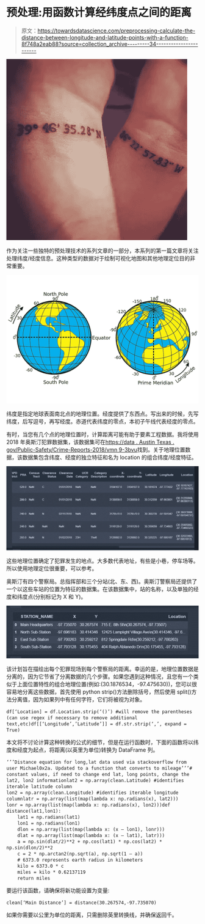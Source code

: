 # 预处理:用函数计算经纬度点之间的距离

> 原文：<https://towardsdatascience.com/preprocessing-calculate-the-distance-between-longitude-and-latitude-points-with-a-function-8f748a2eab88?source=collection_archive---------34----------------------->

![](img/9180f728f1be2ae7f44248c31379b5e0.png)

作为关注一些独特的预处理技术的系列文章的一部分，本系列的第一篇文章将关注处理纬度/经度信息。这种类型的数据对于绘制可视化地图和其他地理定位目的非常重要。

![](img/1212cfc391241d18a9b800ad3b7aedf4.png)

纬度是指定地球表面南北点的地理位置。经度提供了东西点。写出来的时候，先写纬度，后写逗号，再写经度。赤道代表纬度的零点，本初子午线代表经度的零点。

有时，当您有几个点的地理位置时，计算距离可能有助于要素工程数据。我将使用 2018 年奥斯汀犯罪数据集，该数据集可在[https://data . Austin Texas . gov/Public-Safety/Crime-Reports-2018/vmn 9-3bvu](https://data.austintexas.gov/Public-Safety/Crime-Reports-2018/vmn9-3bvu)找到。关于地理位置数据，该数据集包含纬度、经度的独立特征和名为 location 的组合纬度/经度特征。

![](img/b91b7fd5d82c6a50d2662460e10286db.png)

这些地理位置确定了犯罪发生的地点。大多数代表地址，有些是小巷，停车场等。所以使用地理定位很重要，可以参考。

奥斯汀有四个警察局。总指挥部和三个分站(北、东、西)。奥斯汀警察局还提供了一个以这些车站的位置为特征的数据集。在该数据集中，站的名称，以及单独的经度和纬度点(分别标记为 X 和 Y)。

![](img/7e3467705239efbf83194525f56f8e0d.png)

该计划旨在描绘出每个犯罪现场到每个警察局的距离。幸运的是，地理位置数据是分离的，因为它节省了分离数据的几个步骤。如果您遇到这种情况，且您有一个类似于上面位置特性的组合地理位置(例如:(30.1876534，-97.475630))，您可以很容易地分离这些数据，首先使用 python strip()方法删除括号，然后使用 split()方法分离值，因为如果列中有任何字符，它们将被视为对象。

```
df[‘Location] = df.Location.strip(‘()’) #will remove the parentheses (can use regex if necessary to remove additional text,etc)df[[‘Longitude’,’Latitude’]] = df.str.strip(‘,’, expand = True)
```

本文将不讨论计算这种转换的公式的细节，但是在运行函数时，下面的函数将以纬度和经度为起点，将距离(以英里为单位)转换为 DataFrame 列。

```
‘’’Distance equation for long,lat data used via stackoverflow from user Michael0x2a. Updated to a function that converts to mileage’’’# constant values, if need to change end lat, long points, change the lat2, lon2 informationlat2 = np.array(clean.Latitude) #identifies iterable latitude column
lon2 = np.array(clean.Longitude) #identifies iterable longitude columnlatr = np.array(list(map(lambda x: np.radians(x), lat2)))
lonr = np.array(list(map(lambda x: np.radians(x), lon2)))def distance(lat1,lon1):
    lat1 = np.radians(lat1)
    lon1 = np.radians(lon1)
    dlon = np.array(list(map(lambda x: (x — lon1), lonr)))
    dlat = np.array(list(map(lambda x: (x — lat1), latr)))
    a = np.sin(dlat/2)**2 + np.cos(lat1) * np.cos(lat2) * np.sin(dlon/2)**2
    c = 2 * np.arctan2(np.sqrt(a), np.sqrt(1 — a))
    # 6373.0 represents earth radius in kilometers
    kilo = 6373.0 * c
    miles = kilo * 0.62137119
    return miles
```

要运行该函数，请确保将新功能设置为变量:

```
clean[‘Main Distance’] = distance(30.267574,-97.735070)
```

如果你需要以公里为单位的距离，只需删除英里转换线，并确保返回千。